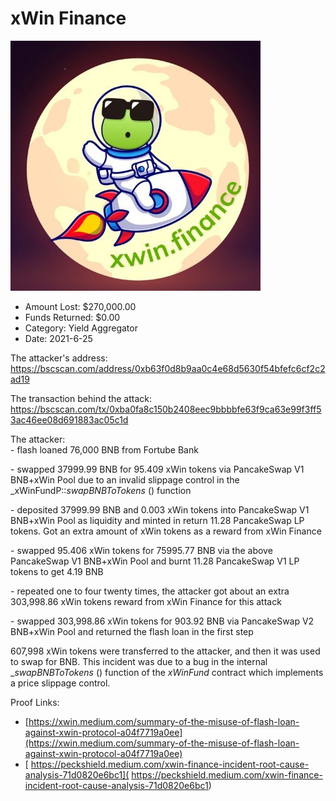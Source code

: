 # xWin Finance
![xWin Finance](/rektimages/xWin-Finance.png)
- Amount Lost: $270,000.00
- Funds Returned: $0.00
- Category: Yield Aggregator
- Date: 2021-6-25

The attacker's address:  
https://bscscan.com/address/0xb63f0d8b9aa0c4e68d5630f54bfefc6cf2c2ad19  
  
The transaction behind the attack:  
https://bscscan.com/tx/0xba0fa8c150b2408eec9bbbbfe63f9ca63e99f3ff53ac46ee08d691883ac05c1d  
  
The attacker:  
\- flash loaned 76,000 BNB from Fortube Bank  
  
\- swapped 37999.99 BNB for 95.409 xWin tokens via PancakeSwap V1 BNB+xWin Pool due to an invalid slippage control in the _xWinFundP::_swapBNBToTokens_ () function  
  
\- deposited 37999.99 BNB and 0.003 xWin tokens into PancakeSwap V1 BNB+xWin Pool as liquidity and minted in return 11.28 PancakeSwap LP tokens. Got an extra amount of xWin tokens as a reward from xWin Finance  
  
\- swapped 95.406 xWin tokens for 75995.77 BNB via the above PancakeSwap V1 BNB+xWin Pool and burnt 11.28 PancakeSwap V1 LP tokens to get 4.19 BNB  
  
\- repeated one to four twenty times, the attacker got about an extra 303,998.86 xWin tokens reward from xWin Finance for this attack  
  
\- swapped 303,998.86 xWin tokens for 903.92 BNB via PancakeSwap V2 BNB+xWin Pool and returned the flash loan in the first step  
  
607,998 xWin tokens were transferred to the attacker, and then it was used to swap for BNB. This incident was due to a bug in the internal __swapBNBToTokens_ () function of the _xWinFund_ contract which implements a price slippage control.


Proof Links:
- [https://xwin.medium.com/summary-of-the-misuse-of-flash-loan-against-xwin-protocol-a04f7719a0ee](https://xwin.medium.com/summary-of-the-misuse-of-flash-loan-against-xwin-protocol-a04f7719a0ee)
- [ https://peckshield.medium.com/xwin-finance-incident-root-cause-analysis-71d0820e6bc1]( https://peckshield.medium.com/xwin-finance-incident-root-cause-analysis-71d0820e6bc1)


